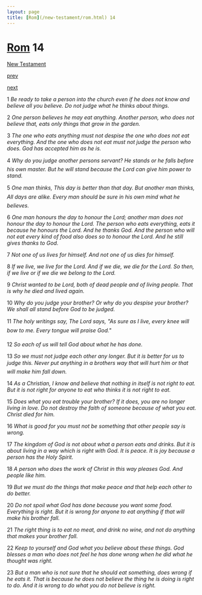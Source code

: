 ```yaml
---
layout: page
title: [Rom](/new-testament/rom.html) 14
---
```


# [Rom](/new-testament/rom.html) 14

[New Testament](/new-testament.html)


[prev](/new-testament/rom/rom-13.html)


[next](/new-testament/rom/rom-15.html)

1 _Be ready to take a person into the church even if he does not know and believe all you believe. Do not judge what he thinks about things._

2 _One person believes he may eat anything. Another person, who does not believe that,  eats only things that grow in the garden._

3 _The one who eats anything must not despise the one who does not eat everything. And the one who does not eat must not judge the person who does. God has accepted him as he is._

4 _Why do you judge another persons servant? He stands or he falls before his own master.  But he will stand because the Lord can give him power to stand._

5 _One man thinks, This day is better than that day. But another man thinks, All days are alike. Every man should be sure in his own mind what he believes._

6 _One man honours the day to honour the Lord; another man does not honour the day to honour the Lord. The person who eats everything, eats it because he honours the Lord.  And he thanks God. And the person who will not eat every kind of food also does so to honour the Lord. And he still gives thanks to God._

7 _Not one of us lives for himself. And not one of us dies for himself._

8 _If we live, we live for the Lord. And if we die, we die for the Lord. So then, if we live or if we die we belong to the Lord._

9 _Christ wanted to be Lord, both of dead people and of living people. That is why he died and lived again._

10 _Why do you judge your brother? Or why do you despise your brother? We shall all stand before God to be judged._

11 _The holy writings say, The Lord says, "As sure as I live, every knee will bow to me.  Every tongue will praise God." _

12 _So each of us will tell God about what he has done._

13 _So we must not judge each other any longer. But it is better for us to judge this. Never put anything in a brothers way that will hurt him or that will make him fall down._

14 _As a Christian, I know and believe that nothing in itself is not right to eat. But it is not right for anyone to eat who thinks it is not right to eat._

15 _Does what you eat trouble your brother? If it does, you are no longer living in love. Do not destroy the faith of someone because of what you eat. Christ died for him._

16 _What is good for you must not be something that other people say is wrong._

17 _The kingdom of God is not about what a person eats and drinks. But it is about living in a way which is right with God. It is peace. It is joy because a person has the Holy Spirit._

18 _A person who does the work of Christ in this way pleases God. And people like him._

19 _But we must do the things that make peace and that help each other to do better._

20 _Do not spoil what God has done because you want some food. Everything is right. But it is wrong for anyone to eat anything if that will make his brother fall._

21 _The right thing is to eat no meat, and drink no wine, and not do anything that makes your brother fall._

22 _Keep to yourself and God what you believe about these things. God blesses a man who does not feel he has done wrong when he did what he thought was right._

23 _But a man who is not sure that he should eat something, does wrong if he eats it. That is because he does not believe the thing he is doing is right to do. And it is wrong to do what you do not believe is right._

